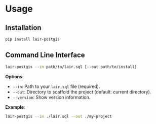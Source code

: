  # Usage

 ## Installation

 ```bash
 pip install lair-postgis
 ```

 ## Command Line Interface

 ```bash
 lair-postgis --in path/to/lair.sql [--out path/to/install]
 ```

 **Options**:

 - `--in`: Path to your `lair.sql` file (required).
 - `--out`: Directory to scaffold the project (default: current directory).
 - `--version`: Show version information.

 **Example**:

 ```bash
 lair-postgis --in ./lair.sql --out ./my-project
 ```